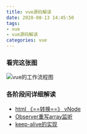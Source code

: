 ```yaml
---
title: vue源码解读
date: 2020-08-13 14:45:50
tags:
- vue
- vue源码解读
categories: vue
---
```

### 看完这张图
![vue的工作流程图](http://i.feidom.com/vue%E6%A0%B8%E5%BF%83%E5%9B%BE.png)

### 各阶段间详细解读
* [html 《==转换==》 vNode](/2020/08/13/vue源码解读之html与vNode间的转换/)
* [Observer重写array监听](/2020/08/12/vue源码解析之observer重写array监听/)
* [keep-alive的实现]()
    
        




